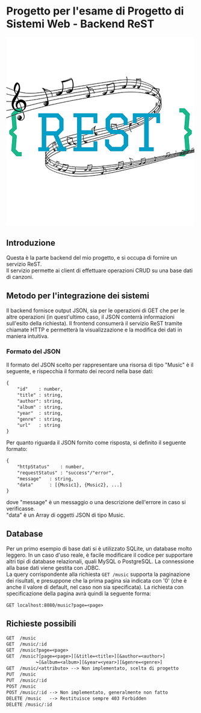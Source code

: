 # Progetto per l'esame di Progetto di Sistemi Web - Backend ReST
![](logo.png)
## Introduzione
Questa è la parte backend del mio progetto, e si occupa di fornire un servizio ReST.\
Il servizio permette ai client di effettuare operazioni CRUD su una base dati di canzoni.
## Metodo per l'integrazione dei sistemi
Il backend fornisce output JSON, sia per le operazioni di GET che per le altre operazioni (in quest'ultimo
caso, il JSON conterrà informazioni sull'esito della richiesta). Il frontend consumerà il servizio ReST
tramite chiamate HTTP e permetterà la visualizzazione e la modifica dei dati in maniera intuitiva.
### Formato del JSON
Il formato del JSON scelto per rappresentare una risorsa di tipo "Music" è il seguente, e rispecchia
il formato dei record nella base dati:

    {
        "id"    : number,
        "title" : string,
        "author": string,
        "album" : string,
        "year"  : string,
        "genre" : string,
        "url"   : string
    }
    
Per quanto riguarda il JSON fornito come risposta, si definito il seguente formato:

    {
        "httpStatus"    : number,
        "requestStatus" : "success"/"error",
        "message"   : string,
        "data"      : [{Music1}, {Music2}, ...]
    }

dove "message" è un messaggio o una descrizione dell'errore in caso si verificasse.\
"data" è un Array di oggetti JSON di tipo Music.
## Database
Per un primo esempio di base dati si è utilizzato SQLite, un database molto leggero. In un caso d'uso
reale, è facile modificare il codice per supportare altri tipi di database relazionali,
quali MySQL o PostgreSQL. La connessione alla base dati viene gestita con JDBC.\
La query corrispondente alla richiesta <code>GET /music</code> supporta la paginazione dei risultati, e
presuppone che la prima pagina sia indicata con '0' (che è anche il valore di default, nel caso non sia
specificata). La richiesta con specificazione della pagina avrà quindi la seguente forma:

    GET localhost:8080/music?page=<page>

## Richieste possibili

    GET  /music
    GET  /music/:id
    GET  /music?page=<page>
    GET  /music?[page=<page>][&title=<title>][&author=<author>]
               ↪[&album=<album>][&year=<year>][&genre=<genre>]
    GET  /music/<attributo> --> Non implementato, scelta di progetto
    PUT  /music
    PUT  /music/:id
    POST /music
    POST /music/:id --> Non implementato, generalmente non fatto
    DELETE /music   --> Restituisce sempre 403 Forbidden
    DELETE /music/:id